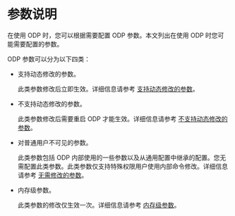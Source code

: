 # 参数说明

在使用 ODP 时，您可以根据需要配置 ODP 参数。本文列出在使用 ODP 时您可能需要配置的参数。

ODP 参数可以分为以下四类：

* 支持动态修改的参数。

  此类参数修改后立即生效。详细信息请参考 [支持动态修改的参数](../1.configuration/3.parameters-that-can-be-dynamically-modified.md)。
  
* 不支持动态修改的参数。

  此类参数修改后需要重启 ODP 才能生效。详细信息请参考 [不支持动态修改的参数](../1.configuration/4.parameters-that-cannot-be-dynamically-modified.md)。
  
* 对普通用户不可见的参数。

  此类参数包括 ODP 内部使用的一些参数以及从通用配置中继承的配置。您无需配置此类参数。此类参数仅支持特殊权限用户使用内部命令修改。详细信息请参考 [无需修改的参数](../1.configuration/5.parameters-that-do-not-need-to-be-modified.md)。
  
* 内存级参数。

  此类参数的修改仅生效一次。详细信息请参考 [内存级参数](../1.configuration/6.memory-level-parameters.md)。
  